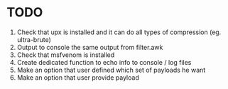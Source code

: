 # TODO
1. Check that upx is installed and it can do all types of compression (eg. ultra-brute)
2. Output to console the same output from filter.awk
3. Check that msfvenom is installed
4. Create dedicated function to echo info to console / log files
5. Make an option that user defined which set of payloads he want
6. Make an option that user provide payload
